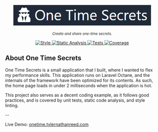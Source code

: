 <div align="center">
    <a href="https://onetime.tylernathanreed.com" target="_blank">
        <img alt="One Time Secrets" src="/docs/logo.png"></img>
    </a>
</div>
<p align="center">
    <small><i>Create and share one-time secrets.</i></small>
</p>
<p align="center">
    <a href="https://github.com/tylernathanreed/onetime/actions/workflows/style.yml" target="_blank">
        <img alt="Style" src="https://github.com/tylernathanreed/onetime/actions/workflows/style.yml/badge.svg">
    </a>
    <a href="https://github.com/tylernathanreed/onetime/actions/workflows/static-analysis.yml" target="_blank">
        <img alt="Static Analysis" src="https://github.com/tylernathanreed/onetime/actions/workflows/static-analysis.yml/badge.svg">
    </a>
    <a href="https://github.com/tylernathanreed/onetime/actions/workflows/tests.yml" target="_blank">
        <img alt="Tests" src="https://github.com/tylernathanreed/onetime/actions/workflows/tests.yml/badge.svg">
    </a>
    <a href="https://github.com/tylernathanreed/onetime/actions/workflows/coverage.yml" target="_blank">
        <img alt="Coverage" src="https://github.com/tylernathanreed/onetime/actions/workflows/coverage.yml/badge.svg">
    </a>
</p>

## About One Time Secrets

One Time Secrets is a small application that I built, where I wanted to flex my performance skills.
This application runs on Laravel Octane, and the internals of the framework have been optimized for its contents.
As such, the home page loads in under 2 milliseconds when the application is hot.

This project also serves as a decent coding example, as it follows good practices, and is covered by unit tests, static code analysis, and style linting.

--

Live Demo: [onetime.tylernathanreed.com](https://onetime.tylernathanreed.com)
